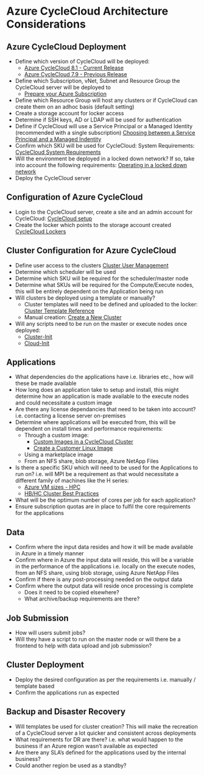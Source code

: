 # Azure CycleCloud Architecture Considerations

## Azure CycleCloud Deployment

-   Define which version of CycleCloud will be deployed:
    -   [Azure CycleCloud 8.1 - Current Release](https://docs.microsoft.com/en-us/azure/cyclecloud/release-notes?view=cyclecloud-8)
    -   [Azure CycleCloud 7.9 - Previous Release](https://docs.microsoft.com/en-us/azure/cyclecloud/release-notes-previous?view=cyclecloud-8)
-   Define which Subscription, vNet, Subnet and Resource Group the CycleCloud server will be deployed to
    -   [Prepare your Azure Subscription](https://docs.microsoft.com/en-in/azure/cyclecloud/how-to/configuration?view=cyclecloud-8)
-	Define which Resource Group will host any clusters or if CycleCloud can create them on an adhoc basis (default setting) 
-	Create a storage account for locker access
-	Determine if SSH keys, AD or LDAP will be used for authentication
-	Define if CycleCloud will use a Service Principal or a Managed Identity (recommended with a single subscription) [Choosing between a Service Principal and a Managed Indentity](https://docs.microsoft.com/en-us/azure/cyclecloud/how-to/service-principals?view=cyclecloud-7#choosing-between-a-service-principal-and-a-managed-identity)
-	Confirm which SKU will be used for CycleCloud: System Requirements: [CycleCloud System Requirements](https://docs.microsoft.com/en-us/azure/cyclecloud/how-to/install-manual?view=cyclecloud-8#system-requirements)
-   Will the environment be deployed in a locked down network? If so, take into account the following requirements: [Operating in a locked down network](https://docs.microsoft.com/en-us/azure/cyclecloud/how-to/running-in-locked-down-network?view=cyclecloud-8)
-	Deploy the CycleCloud server

## Configuration of Azure CycleCloud
-	Login to the CycleCloud server, create a site and an admin account for CycleCloud: [CycleCloud setup](https://docs.microsoft.com/en-us/azure/cyclecloud/qs-install-marketplace?view=cyclecloud-8#log-into-the-cyclecloud-application-server)
-	Create the locker which points to the storage account created [CycleCloud Lockers](https://docs.microsoft.com/en-us/azure/cyclecloud/how-to/storage-blobs?view=cyclecloud-8#lockers)

## Cluster Configuration for Azure CycleCloud
-   Define user access to the clusters [Cluster User Management](https://docs.microsoft.com/en-in/azure/cyclecloud/how-to/user-access?view=cyclecloud-8)	
-   Determine which scheduler will be used
-   Determine which SKU will be required for the scheduler/master node
-	Determine what SKUs will be required for the Compute/Execute nodes, this will be entirely dependent on the Application being run 
-	Will clusters be deployed using a template or manually? 
    -   Cluster templates will need to be defined and uploaded to the locker: [Cluster Template Reference](https://docs.microsoft.com/en-us/azure/cyclecloud/cluster-references/cluster-template-reference?view=cyclecloud-8)
    -   Manual creation: [Create a New Cluster](https://docs.microsoft.com/en-us/azure/cyclecloud/how-to/create-cluster?view=cyclecloud-8)
-	Will any scripts need to be run on the master or execute nodes once deployed: 
    -   [Cluster-Init](https://docs.microsoft.com/en-us/azure/cyclecloud/cluster-references/cluster-init-reference?view=cyclecloud-7)
    -   [Cloud-Init](https://docs.microsoft.com/en-us/azure/cyclecloud/how-to/cloud-init?view=cyclecloud-8)

## Applications
-	What dependencies do the applications have i.e. libraries etc., how will these be made available
-	How long does an application take to setup and install, this might determine how an application is made available to the execute nodes and could necessitate a custom image
-   Are there any license dependancies that need to be taken into account? i.e. contacting a license server on-premises
-	Determine where applications will be executed from, this will be dependent on install times and performance requirements:
    -   Through a custom image: 
        -   [Custom Images in a CycleCloud Cluster](https://docs.microsoft.com/en-us/azure/cyclecloud/how-to/create-custom-image?view=cyclecloud-8)
        -   [Create a Customer Linux Image](https://docs.microsoft.com/en-us/azure/virtual-machines/linux/tutorial-custom-images)
    -   Using a marketplace image
    -   From an NFS share, blob storage, Azure NetApp Files
-   Is there a specific SKU which will need to be used for the Applications to run on? i.e. will MPI be a requirement as that would necessitate a different family of machines like the H series:
    -   [Azure VM sizes - HPC](https://docs.microsoft.com/en-us/azure/virtual-machines/sizes-hpc)
    -   [HB/HC Cluster Best Practices](https://docs.microsoft.com/en-us/azure/cyclecloud/how-to/hb-hc-best-practices?view=cyclecloud-8)
-   What will be the optimum number of cores per job for each application?
-   Ensure subscription quotas are in place to fulfil the core requirements for the applications

## Data
-	Confirm where the input data resides and how it will be made available in Azure in a timely manner
-	Confirm where in Azure the input data will reside, this will be a variable in the performance of the applications i.e. locally on the execute nodes, from an NFS share, using blob storage, using Azure NetApp Files
-	Confirm if there is any post-processing needed on the output data
-	Confirm where the output data will reside once processing is complete
    - Does it need to be copied elsewhere?
    - What archive/backup requirements are there? 

## Job Submission
-	How will users submit jobs?
-	Will they have a script to run on the master node or will there be a frontend to help with data upload and job submission?

## Cluster Deployment
-	Deploy the desired configuration as per the requirements i.e. manually / template based
-	Confirm the applications run as expected

## Backup and Disaster Recovery
-	Will templates be used for cluster creation? This will make the recreation of a CycleCloud server a lot quicker and consistent across deployments
-	What requirements for DR are there? i.e. what would happen to the business if an Azure region wasn’t available as expected
-	Are there any SLA’s defined for the applications used by the internal business?
-	Could another region be used as a standby? 

